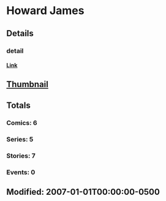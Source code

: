 # Howard  James 
## Details
### detail
#### [Link](http://marvel.com/comics/creators/1355/howard_james?utm_campaign=apiRef&utm_source=225578a89fc76f3d20fbffda5d17a88d)
## [Thumbnail](http://i.annihil.us/u/prod/marvel/i/mg/b/40/image_not_available.jpg)
## Totals
### Comics: 6
### Series: 5
### Stories: 7
### Events: 0
## Modified: 2007-01-01T00:00:00-0500